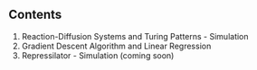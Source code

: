 ## Contents

1. Reaction-Diffusion Systems and Turing Patterns - Simulation
2. Gradient Descent Algorithm and Linear Regression
3. Repressilator - Simulation (coming soon)
